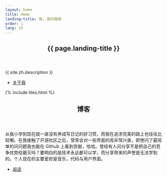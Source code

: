 ```yaml
---
layout: home
title: Home
landing-title: 嗨, 我叫程柳
order: 1
lang: zh
---
```


<!-- Banner -->
<section id="banner" class="major">
	<div class="inner">
		<header class="major">
			<h1>{{ page.landing-title }}</h1>
		</header>
		<div class="content">
			<p>{{ site.zh.description }}</p>
			<ul class="actions">
				<li><a href="about" class="button next scrolly">关于我</a></li>
			</ul>
		</div>
	</div>
</section>

<!-- Main -->
<div id="main">

<!-- One -->
{% include tiles.html %}

<!-- Two -->
<section id="two">
	<div class="inner">
		<header class="major">
			<h2>博客</h2>
		</header>
		<p>从我小学到现在就一直没有养成写日记的好习惯，而我在追求完美的路上也往往比较懒。在我接触了开源社区之后，常常会对一些界面的库非常兴奋，即使问了最简单的问问题我也能在 Github 上看到贡献，哈哈。曾经有人问分享不是把自己的竞争优势给磨灭吗？要明白的是技术永远都可以学，而分享带来的声誉是无法学到的。个人现在的主要爱好是音乐，代码与用户界面。</p>
		<ul class="actions">
			<li><a href="blog" class="button next">阅读</a></li>
		</ul>
	</div>
</section>

</div>